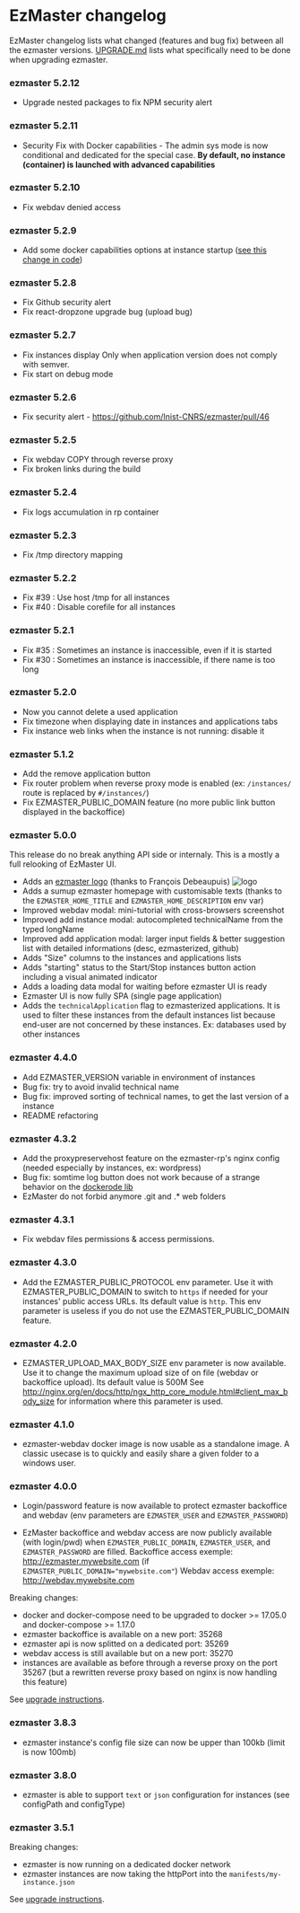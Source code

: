 # EzMaster changelog

EzMaster changelog lists what changed (features and bug fix) between all the ezmaster versions. [UPGRADE.md](UPGRADE.md) lists what specifically need to be done when upgrading ezmaster.

### ezmaster 5.2.12
* Upgrade nested packages to fix NPM security alert

### ezmaster 5.2.11
* Security Fix with Docker capabilities - The admin sys mode is now conditional and dedicated for the special case.
  **By default, no instance (container) is launched  with advanced capabilities**

### ezmaster 5.2.10
* Fix webdav denied access

### ezmaster 5.2.9

* Add some docker capabilities options at instance startup ([see this change in code](https://github.com/Inist-CNRS/ezmaster/blob/master/ezmaster-api/routes/v1-instances.js#L551))

### ezmaster 5.2.8

* Fix Github security alert
* Fix react-dropzone upgrade bug (upload bug)

### ezmaster 5.2.7
 
 * Fix instances display Only when application version does not comply with semver.
 * Fix start on debug mode

### ezmaster 5.2.6

* Fix security alert - https://github.com/Inist-CNRS/ezmaster/pull/46

### ezmaster 5.2.5

* Fix webdav COPY through reverse proxy
* Fix broken links during the build

### ezmaster 5.2.4

* Fix logs accumulation in rp container

### ezmaster 5.2.3

* Fix /tmp directory mapping

### ezmaster 5.2.2

* Fix #39 : Use host /tmp for all instances
* Fix #40 : Disable corefile for all instances

### ezmaster 5.2.1

* Fix #35 : Sometimes an instance is inaccessible, even if it is started
* Fix #30 : Sometimes an instance is inaccessible, if there name is too long

### ezmaster 5.2.0

* Now you cannot delete a used application
* Fix timezone when displaying date in instances and applications tabs
* Fix instance web links when the instance is not running: disable it

### ezmaster 5.1.2

* Add the remove application button
* Fix router problem when reverse proxy mode is enabled (ex: `/instances/` route is replaced by `#/instances/`)
* Fix EZMASTER_PUBLIC_DOMAIN feature (no more public link button displayed in the backoffice)

### ezmaster 5.0.0

This release do no break anything API side or internaly. This is a mostly a full relooking of EzMaster UI.

* Adds an [ezmaster logo](./ezmaster-front/src/layout/ezmaster-logo-bg.png) (thanks to François Debeaupuis)
  ![logo](./ezmaster-front/src/layout/ezmaster-logo-header.png)
* Adds a sumup ezmaster homepage with customisable texts (thanks to the `EZMASTER_HOME_TITLE` and `EZMASTER_HOME_DESCRIPTION` env var)
* Improved webdav modal: mini-tutorial with cross-browsers screenshot
* Improved add instance modal: autocompleted technicalName from the typed longName
* Improved add application modal: larger input fields & better suggestion list with detailed informations (desc, ezmasterized, github)
* Adds "Size" columns to the instances and applications lists
* Adds "starting" status to the Start/Stop instances button action including a visual animated indicator
* Adds a loading data modal for waiting before ezmaster UI is ready
* Ezmaster UI is now fully SPA (single page application)
* Adds the `technicalApplication` flag to ezmasterized applications. It is used to filter these instances from the default instances list because end-user are not concerned by these instances. Ex: databases used by other instances

### ezmaster 4.4.0

* Add EZMASTER_VERSION variable in environment of instances
* Bug fix: try to avoid invalid technical name
* Bug fix: improved sorting of technical names, to get the last version of a instance
* README refactoring

### ezmaster 4.3.2

* Add the proxypreservehost feature on the ezmaster-rp's nginx config (needed especially by instances, ex: wordpress)
* Bug fix: somtime log button does not work because of a strange behavior on the [dockerode lib](https://github.com/apocas/dockerode/issues/456)
* EzMaster do not forbid anymore .git and .\* web folders

### ezmaster 4.3.1

* Fix webdav files permissions & access permissions.

### ezmaster 4.3.0

* Add the EZMASTER_PUBLIC_PROTOCOL env parameter. Use it with EZMASTER_PUBLIC_DOMAIN to switch to `https` if needed for your instances' public access URLs. Its default value is `http`. This env parameter is useless if you do not use the EZMASTER_PUBLIC_DOMAIN feature.

### ezmaster 4.2.0

* EZMASTER_UPLOAD_MAX_BODY_SIZE env parameter is now available. Use it to change the maximum upload size of on file (webdav or backoffice upload). Its default value is 500M
  See http://nginx.org/en/docs/http/ngx_http_core_module.html#client_max_body_size for information where this parameter is used.

### ezmaster 4.1.0

* ezmaster-webdav docker image is now usable as a standalone image. A classic usecase is to quickly and easily share a given folder to a windows user.

### ezmaster 4.0.0

* Login/password feature is now available to protect ezmaster backoffice and webdav (env parameters are `EZMASTER_USER` and `EZMASTER_PASSWORD`)

* EzMaster backoffice and webdav access are now publicly available (with login/pwd) when `EZMASTER_PUBLIC_DOMAIN`, `EZMASTER_USER`, and `EZMASTER_PASSWORD` are filled.
  Backoffice access exemple: http://ezmaster.mywebsite.com (if `EZMASTER_PUBLIC_DOMAIN="mywebsite.com"`)
  Webdav access exemple: http://webdav.mywebsite.com

Breaking changes:

* docker and docker-compose need to be upgraded to docker >= 17.05.0 and docker-compose >= 1.17.0
* ezmaster backoffice is available on a new port: 35268
* ezmaster api is now splitted on a dedicated port: 35269
* webdav access is still available but on a new port: 35270
* instances are available as before through a reverse proxy on the port 35267
  (but a rewritten reverse proxy based on nginx is now handling this feature)

See [upgrade instructions](UPGRADE.md).

### ezmaster 3.8.3

* ezmaster instance's config file size can now be upper than 100kb (limit is now 100mb)

### ezmaster 3.8.0

* ezmaster is able to support `text` or `json` configuration for instances (see configPath and configType)

### ezmaster 3.5.1

Breaking changes:

* ezmaster is now running on a dedicated docker network
* ezmaster instances are now taking the httpPort into the `manifests/my-instance.json`

See [upgrade instructions](UPGRADE.md).

